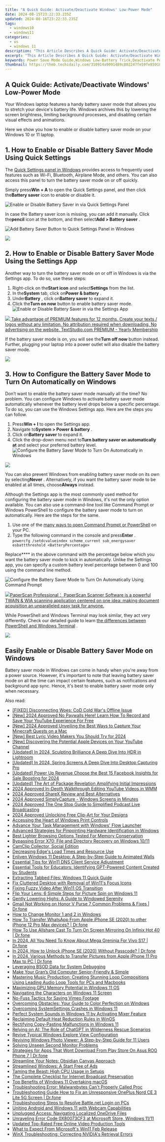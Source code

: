 ```yaml
---
title: "A Quick Guide: Activate/Deactivate Windows' Low-Power Mode"
date: 2024-08-15T23:22:33.235Z
updated: 2024-08-16T23:22:33.235Z
tags:
  - windows10
  - windows11
categories:
  - os
  - windows 11
description: "This Article Describes A Quick Guide: Activate/Deactivate Windows' Low-Power Mode"
excerpt: "This Article Describes A Quick Guide: Activate/Deactivate Windows' Low-Power Mode"
keywords: Power Save Mode Guide,Windows Low-Battery Trick,Deactivate Power Saver,Enable Windows Eco Mode,Windows Energy Saving Tips,Activate/Deactivate Battery,Optimize Computer Performance
thumbnail: https://thmb.techidaily.com/310914a9091489c802247fe59fe85918c611bccb81eaf0425c85e3bbe8a07c5a.jpg
---
```


## A Quick Guide: Activate/Deactivate Windows' Low-Power Mode

 Your Windows laptop features a handy battery saver mode that allows you to stretch your device's battery life. Windows archives this by lowering the screen brightness, limiting background processes, and disabling certain visual effects and animations.

 Here we show you how to enable or disable battery saver mode on your Windows 10 or 11 laptop.

## 1\. How to Enable or Disable Battery Saver Mode Using Quick Settings

 The [Quick Settings panel in Windows](https://www.makeuseof.com/use-quick-settings-on-windows-11/) provides access to frequently used features such as Wi-Fi, Bluetooth, Airplane Mode, and others. You can also access this panel to turn the battery saver mode on or off quickly.

 Simply press**Win + A** to open the Quick Settings panel, and then click the**Battery saver** icon to enable or disable it.

![Enable or Disable Battery Saver in via Quick Settings Panel](https://static1.makeuseofimages.com/wordpress/wp-content/uploads/2023/04/enable-or-disable-battery-saver-in-via-quick-settings-panel.jpg)

 In case the Battery saver icon is missing, you can add it manually. Click the**pencil** icon at the bottom, and then select**Add > Battery saver** .

![Add Battery Saver Button to Quick Settings Panel in Windows](https://static1.makeuseofimages.com/wordpress/wp-content/uploads/2023/04/add-battery-saver-button-to-quick-settings-panel-in-windows.jpg)

<!-- affiliate ads begin -->
<a href="https://secure.2checkout.com/order/checkout.php?PRODS=4615471&QTY=1&AFFILIATE=108875&CART=1"><img src="https://images.wondershare.com/affiliate-image/affiliate_banners_en/max_782x90.png" border="0"></a>
<!-- affiliate ads end -->
## 2\. How to Enable or Disable Battery Saver Mode Using the Settings App

 Another way to turn the battery saver mode on or off in Windows is via the Settings app. To do so, use these steps:

1. Right-click on the**Start icon** and select**Settings** from the list.
2. In the**System** tab, click on**Power & battery** .
3. Under**Battery** , click on**Battery saver** to expand it.
4. Click the**Turn on now** button to enable battery saver mode.  
![Enable or Disable Battery Saver in via the Settings App](https://static1.makeuseofimages.com/wordpress/wp-content/uploads/2023/04/enable-or-disable-battery-saver-in-via-the-settings-app.jpg)
<!-- affiliate ads begin -->
<a href="https://secure.textstudio.com/order/checkout.php?PRODS=35633309&QTY=1&AFFILIATE=108875&CART=1"> <img src="https://secure.avangate.com/images/merchant/d6eb8222c9718486bdabce8b897380f7/products/3_premium-icon.png" border="0"> Take advantage of PREMIUM features for 12 months. 
Create your texts / logos without any limitation. 
No attribution required when downloading. 
No advertising on the website. 
 TextStudio.com  PREMIUM - Yearly Membership</a>
<!-- affiliate ads end -->

 If the battery saver mode is on, you will see the**Turn off now** button instead. Further, plugging your laptop into a power outlet will also disable the battery saver mode.

<!-- affiliate ads begin -->
<a href="https://shop.incomedia.eu/order/checkout.php?PRODS=39655089&QTY=1&AFFILIATE=108875&CART=1"><img src="https://incomedia.eu/files/images/affiliates/wa/01_WA_728x90.jpg" border="0"></a>
<!-- affiliate ads end -->
## 3\. How to Configure the Battery Saver Mode to Turn On Automatically on Windows

 Don’t want to enable the battery saver mode manually all the time? No problem. You can configure Windows to activate battery saver mode automatically whenever the battery level drops below a specific percentage. To do so, you can use the Windows Settings app. Here are the steps you can follow.

1. Press**Win + I** to open the Settings app.
2. Navigate to**System > Power & battery** .
3. Click on**Battery saver** to expand it.
4. Click the drop-down menu next to**Turn battery saver on automatically at** and select your preferred battery level.  
![Configure the Battery Saver Mode to Turn On Automatically in Windows](https://static1.makeuseofimages.com/wordpress/wp-content/uploads/2023/04/configure-the-battery-saver-mode-to-turn-on-automatically-in-windows.jpg)
<!-- affiliate ads begin -->
<a href="https://store.massmailsoftware.com/order/checkout.php?PRODS=1047974&QTY=1&AFFILIATE=108875&CART=1"><img src="https://secure.avangate.com/images/merchant/dc87c13749315c7217cdc4ac692e704c/banera_for_partners-04_%281%29.jpg" border="0"></a>
<!-- affiliate ads end -->

 You can also prevent Windows from enabling battery saver mode on its own by selecting**Never** . Alternatively, if you want the battery saver mode to be enabled at all times, choose**Always** instead.

 Although the Settings app is the most commonly used method for configuring the battery saver mode in Windows, it's not the only option available. You can also use a command-line tool like Command Prompt or Windows PowerShell to configure the battery saver mode to turn on automatically. Here are the steps for the same.

1. Use one of the [many ways to open Command Prompt or PowerShell](https://www.makeuseof.com/windows-open-command-prompt-powershell/) on your PC.
2. Type the following command in the console and press**Enter** .  
`powercfg /setdcvalueindex scheme_current sub_energysaver esbattthreshold <BatteryPercentage>`

 Replace**<BatteryPercentage>** in the above command with the percentage below which you want the battery saver mode to kick in automatically. Unlike the Settings app, you can specify a custom battery level percentage between 0 and 100 using the command line method.

![Configure the Battery Saver Mode to Turn On Automatically Using Command Prompt](https://static1.makeuseofimages.com/wordpress/wp-content/uploads/2023/04/configure-the-battery-saver-mode-to-turn-on-automatically-using-command-prompt.jpg)
<!-- affiliate ads begin -->
<a href="https://secure.2checkout.com/order/checkout.php?PRODS=37540879&QTY=1&AFFILIATE=108875&CART=1"><img src="https://paperscan.orpalis.com/img/content/You_prefer_to_use.png" border="0">PaperScan Professional： PaperScan Scanner Software is a powerful TWAIN & WIA scanning application centered on one idea: making document acquisition an unparalleled easy task for anyone.</a>
<!-- affiliate ads end -->

 While PowerShell and Windows Terminal may look similar, they act very differently. Check our detailed guide to learn [the differences between PowerShell and Windows Terminal](https://www.makeuseof.com/windows-terminal-vs-powershell/) .

<!-- affiliate ads begin -->
<a href="https://store.advancedwebranking.com/order/checkout.php?PRODS=4715051&QTY=1&AFFILIATE=108875&CART=1"><img src="https://secure.avangate.com/images/merchant/14edc6ebfdae2e23bbed83d67f50e983/products/33_awr%20logo.png" border="0"></a>
<!-- affiliate ads end -->
## Easily Enable or Disable Battery Saver Mode on Windows

 Battery saver mode in Windows can come in handy when you're away from a power source. However, it's important to note that leaving battery saver mode on all the time can impact certain features, such as notifications and background app sync. Hence, it's best to enable battery saver mode only when necessary.


<ins class="adsbygoogle"
     style="display:block"
     data-ad-format="autorelaxed"
     data-ad-client="ca-pub-7571918770474297"
     data-ad-slot="1223367746"></ins>



<ins class="adsbygoogle"
     style="display:block"
     data-ad-client="ca-pub-7571918770474297"
     data-ad-slot="8358498916"
     data-ad-format="auto"
     data-full-width-responsive="true"></ins>





<span class="atpl-alsoreadstyle">Also read:</span>
<div><ul>
<li><a href="https://network-issues.techidaily.com/fixed-disconnecting-woes-cod-cold-wars-offline-issue/"><u>[FIXED] Disconnecting Woes: CoD Cold War's Offline Issue</u></a></li>
<li><a href="https://youtube-blog.techidaily.com/024-approved-no-paywalls-here-learn-how-to-record-and-save-your-youtube-experience-for-free/"><u>[New] 2024 Approved  No Paywalls Here! Learn How To Record and Save Your YouTube Experience For Free</u></a></li>
<li><a href="https://screen-capture.techidaily.com/new-2024-approved-unveiling-the-best-ways-to-capture-your-minecraft-quests-on-a-mac/"><u>[New] 2024 Approved  Unveiling the Best Ways to Capture Your Minecraft Quests on a Mac</u></a></li>
<li><a href="https://facebook-record-videos.techidaily.com/new-best-lyric-video-makers-you-should-try-for-2024/"><u>[New] Best Lyric Video Makers You Should Try for 2024</u></a></li>
<li><a href="https://youtube-docs.techidaily.com/iscovering-the-potential-apple-devices-on-your-youtube-channel/"><u>[New] Discovering the Potential  Apple Devices on Your YouTube Channel</u></a></li>
<li><a href="https://vp-tips.techidaily.com/updated-in-2024-sculpting-brilliance-a-deep-dive-into-hdr-in-lightroom/"><u>[Updated] In 2024, Sculpting Brilliance  A Deep Dive Into HDR in Lightroom</u></a></li>
<li><a href="https://screen-recording.techidaily.com/updated-in-2024-spring-screens-a-deep-dive-into-desktop-capturing-pro/"><u>[Updated] In 2024, Spring Screens  A Deep Dive Into Desktop Capturing Pro</u></a></li>
<li><a href="https://facebook-video-recording.techidaily.com/updated-power-up-revenue-choose-the-best-15-facebook-insights-for-sale-boosting-for-2024/"><u>[Updated] Power Up Revenue  Choose the Best 15 Facebook Insights for Sale Boosting for 2024</u></a></li>
<li><a href="https://some-approaches.techidaily.com/updated-the-art-of-package-revelation-amplifying-initial-impressions/"><u>[Updated] The Art of Package Revelation  Amplifying Initial Impressions</u></a></li>
<li><a href="https://youtube-lab.techidaily.com/approved-in-depth-walkthrough-editing-youtube-videos-in-wmm/"><u>2024 Approved  In-Depth Walkthrough  Editing YouTube Videos in WMM</u></a></li>
<li><a href="https://screen-capture.techidaily.com/2024-approved-sharex-review-and-best-alternatives/"><u>2024 Approved  ShareX Review and Best Alternatives</u></a></li>
<li><a href="https://screen-video-capture.techidaily.com/2024-approved-simplycapture-windows-screens-in-minutes/"><u>2024 Approved  SimplyCapture - Windows Screens in Minutes</u></a></li>
<li><a href="https://some-guidance.techidaily.com/2024-approved-the-one-stop-guide-to-simplified-podcast-live-broadcasting/"><u>2024 Approved  The One Stop Guide to Simplified Podcast Live Broadcasting</u></a></li>
<li><a href="https://some-guidance.techidaily.com/2024-approved-unlocking-free-clip-art-for-your-designs/"><u>2024 Approved  Unlocking Free Clip-Art for Your Designs</u></a></li>
<li><a href="https://win11.techidaily.com/accessing-the-heart-of-windows-print-controls/"><u>Accessing the Heart of Windows Print Controls</u></a></li>
<li><a href="https://win11.techidaily.com/advance-your-task-management-with-windows-flow-launcher/"><u>Advance Your Task Management with Windows' Flow Launcher</u></a></li>
<li><a href="https://win11.techidaily.com/advanced-strategies-for-pinpointing-hardware-identification-in-windows/"><u>Advanced Strategies for Pinpointing Hardware Identification in Windows</u></a></li>
<li><a href="https://win11.techidaily.com/best-lighter-browsing-options-tested-for-memory-conservation/"><u>Best Lighter Browsing Options Tested For Memory Conservation</u></a></li>
<li><a href="https://win11.techidaily.com/bypassing-error-x70-file-and-directory-recovery-on-windows-1011/"><u>Bypassing Error X70: File and Directory Recovery on Windows 10/11</u></a></li>
<li><a href="https://facebook-video-content.techidaily.com/camclip-collector-social-edition/"><u>CamClip Collector, Social Edition</u></a></li>
<li><a href="https://win11.techidaily.com/decreasing-edges-load-times-and-resource-use/"><u>Decreasing Edge's Load Times and Resource Use</u></a></li>
<li><a href="https://win11.techidaily.com/enliven-windows-11-desktop-a-step-by-step-guide-to-animated-walls/"><u>Enliven Windows 11 Desktop: A Step-by-Step Guide to Animated Walls</u></a></li>
<li><a href="https://win11.techidaily.com/essential-tips-for-win11-dns-client-service-adjustment/"><u>Essential Tips for Win11 DNS Client Service Adjustment</u></a></li>
<li><a href="https://tech-revival.techidaily.com/essential-tools-for-educators-identifying-gpt-powered-content-created-by-students/"><u>Essential Tools for Educators: Identifying GPT-Powered Content Created by Students</u></a></li>
<li><a href="https://win11.techidaily.com/extracting-tabbed-files-windows-11-quick-guide/"><u>Extracting Tabbed Files: Windows 11 Quick Guide</u></a></li>
<li><a href="https://win11.techidaily.com/fix-cluttered-desktop-with-removal-of-win11s-focus-icons/"><u>Fix Cluttered Desktop with Removal of Win11's Focus Icons</u></a></li>
<li><a href="https://data-wizards.techidaily.com/fixing-fuzzy-video-after-win11-os-transition/"><u>Fixing Fuzzy Video After Win11 OS Transition</u></a></li>
<li><a href="https://win11.techidaily.com/flip-your-lens-6-simple-steps-for-picture-spin-on-windows-11/"><u>Flip Your Lens: 6 Simple Steps for Picture Spin on Windows 11</u></a></li>
<li><a href="https://win11.techidaily.com/gently-lowering-highs-a-guide-to-windowed-serenity/"><u>Gently Lowering Highs: A Guide to Windowed Serenity</u></a></li>
<li><a href="https://howto.techidaily.com/gmail-not-working-on-honor-v-purse-7-common-problems-and-fixes-drfone-by-drfone-fix-android-problems-fix-android-problems/"><u>Gmail Not Working on Honor V Purse 7 Common Problems & Fixes | Dr.fone</u></a></li>
<li><a href="https://win11.techidaily.com/how-to-change-monitor-1-and-2-in-windows/"><u>How to Change Monitor 1 and 2 in Windows</u></a></li>
<li><a href="https://techidaily.com/how-to-transfer-whatsapp-from-apple-iphone-se-2020-to-other-iphone-12-pro-max-devices-drfone-by-drfone-transfer-whatsapp-from-ios-transfer-whatsapp-from-ios/"><u>How To Transfer WhatsApp From Apple iPhone SE (2020) to other iPhone 12 Pro Max devices? | Dr.fone</u></a></li>
<li><a href="https://screen-mirror.techidaily.com/how-to-use-allshare-cast-to-turn-on-screen-mirroring-on-infinix-hot-40-drfone-by-drfone-android/"><u>How To Use Allshare Cast To Turn On Screen Mirroring On Infinix Hot 40 | Dr.fone</u></a></li>
<li><a href="https://change-location.techidaily.com/in-2024-all-you-need-to-know-about-mega-greninja-for-vivo-s17-drfone-by-drfone-virtual-android/"><u>In 2024, All You Need To Know About Mega Greninja For Vivo S17 | Dr.fone</u></a></li>
<li><a href="https://iphone-unlock.techidaily.com/in-2024-how-to-unlock-iphone-se-2020-without-passcode-drfone-by-drfone-ios/"><u>In 2024, How to Unlock iPhone SE (2020) Without Passcode? | Dr.fone</u></a></li>
<li><a href="https://iphone-transfer.techidaily.com/in-2024-various-methods-to-transfer-pictures-from-apple-iphone-11-pro-max-to-pc-drfone-by-drfone-transfer-from-ios/"><u>In 2024, Various Methods to Transfer Pictures from Apple iPhone 11 Pro Max to PC | Dr.fone</u></a></li>
<li><a href="https://win11.techidaily.com/leveraging-bsod-data-for-system-debugging/"><u>Leveraging BSOD Data for System Debugging</u></a></li>
<li><a href="https://win11.techidaily.com/make-your-grans-old-computer-senior-friendly-and-simple/"><u>Make Your Gran’s Old Computer Senior-Friendly & Simple</u></a></li>
<li><a href="https://media-tips.techidaily.com/mastering-music-production-creating-stunning-loop-compositions-using-leading-audio-loop-tools-for-pcs-and-macbooks/"><u>Mastering Music Production: Creating Stunning Loop Compositions Using Leading Audio Loop Tools for PCs and Macbooks</u></a></li>
<li><a href="https://win11.techidaily.com/maximizing-gpu-memory-potential-in-windows-11-os/"><u>Maximizing GPU Memory Potential in Windows 11 OS</u></a></li>
<li><a href="https://win11.techidaily.com/navigating-the-characters-on-windows-11-screen/"><u>Navigating the Characters on Windows 11 Screen</u></a></li>
<li><a href="https://screen-activity-recording.techidaily.com/no-fuss-tactics-for-saving-vimeo-footage/"><u>No-Fuss Tactics for Saving Vimeo Footage</u></a></li>
<li><a href="https://win11.techidaily.com/overcoming-obstacles-your-guide-to-color-perfection-on-windows/"><u>Overcoming Obstacles: Your Guide to Color Perfection on Windows</u></a></li>
<li><a href="https://win11.techidaily.com/overcoming-systemsettings-crashes-in-windows-11/"><u>Overcoming SystemSettings Crashes in Windows 11</u></a></li>
<li><a href="https://win11.techidaily.com/perfect-system-sounds-in-windows-11-by-activating-mixer-feature/"><u>Perfect System Sounds in Windows 11 by Activating Mixer Feature</u></a></li>
<li><a href="https://win11.techidaily.com/reclaiming-default-heat-reduction-rules-in-winos/"><u>Reclaiming Default Heat Reduction Rules in WinOS</u></a></li>
<li><a href="https://win11.techidaily.com/rectifying-copy-pasting-malfunctions-in-windows-11/"><u>Rectifying Copy-Pasting Malfunctions in Windows 11</u></a></li>
<li><a href="https://tech-revival.techidaily.com/relying-on-ai-the-role-of-chatgpt-in-wilderness-rescue-scenarios/"><u>Relying on AI: The Role of ChatGPT in Wilderness Rescue Scenarios</u></a></li>
<li><a href="https://win11.techidaily.com/revive-typical-windows-explore-view-configuration/"><u>Revive Typical Windows Explore View Configuration</u></a></li>
<li><a href="https://win11.techidaily.com/reviving-windows-photo-viewer-a-step-by-step-guide-for-11-users/"><u>Reviving Windows Photo Viewer: A Step-by-Step Guide for 11 Users</u></a></li>
<li><a href="https://win11.techidaily.com/solving-unseen-second-monitor-problems/"><u>Solving Unseen Second Monitor Problems</u></a></li>
<li><a href="https://fix-guide.techidaily.com/strategies-for-apps-that-wont-download-from-play-store-on-asus-rog-phone-7-drfone-by-drfone-fix-android-problems-fix-android-problems/"><u>Strategies for Apps That Wont Download From Play Store On Asus ROG Phone 7 | Dr.fone</u></a></li>
<li><a href="https://win11.techidaily.com/streamline-your-notes-obsidian-canvas-approach/"><u>Streamline Your Notes: Obsidian Canvas Approach</u></a></li>
<li><a href="https://win11.techidaily.com/streamlined-windows-a-start-free-of-ads/"><u>Streamlined Windows: A Start Free of Ads</u></a></li>
<li><a href="https://win11.techidaily.com/taming-the-beast-high-cpu-usage-in-setups/"><u>Taming the Beast: High CPU Usage in Setups</u></a></li>
<li><a href="https://fox-http.techidaily.com/the-complete-checklist-for-internet-broadcast-preservation/"><u>The Complete Checklist for Internet Broadcast Preservation</u></a></li>
<li><a href="https://win11.techidaily.com/top-benefits-of-windows-11-overtaking-macos/"><u>Top Benefits of Windows 11 Overtaking macOS</u></a></li>
<li><a href="https://win11.techidaily.com/troubleshooting-error-malwarebytes-cant-properly-called-proc/"><u>Troubleshooting Error: Malwarebytes Can't Properly Called Proc</u></a></li>
<li><a href="https://howto.techidaily.com/troubleshooting-guide-how-to-fix-an-unresponsive-oneplus-nord-ce-3-lite-5g-screen-drfone-by-drfone-fix-android-problems-fix-android-problems/"><u>Troubleshooting Guide How to Fix an Unresponsive OnePlus Nord CE 3 Lite 5G Screen | Dr.fone</u></a></li>
<li><a href="https://win11.techidaily.com/troubleshooting-steps-to-resolve-battlenet-login-on-pcs/"><u>Troubleshooting Steps to Resolve Battle.net Login on PCs</u></a></li>
<li><a href="https://win11.techidaily.com/uniting-android-and-windows-11-with-webcam-capabilities/"><u>Uniting Android and Windows 11 with Webcam Capabilities</u></a></li>
<li><a href="https://win11.techidaily.com/unplugged-access-navigating-localized-onedrive-files/"><u>Unplugged Access: Navigating Localized OneDrive Files</u></a></li>
<li><a href="https://win11.techidaily.com/unraveling-error-code-0x80073cf3-at-microsoft-store-windows-1111/"><u>Unraveling Error Code 0X80073CF3 at Microsoft Store, Windows 11/11</u></a></li>
<li><a href="https://smart-video-editing.techidaily.com/updated-top-rated-free-online-video-production-tools/"><u>Updated Top-Rated Free Online Video Production Tools</u></a></li>
<li><a href="https://win11.techidaily.com/what-to-expect-from-microsofts-win11-feb-release/"><u>What to Expect From Microsoft's Win11 Feb Release</u></a></li>
<li><a href="https://win11.techidaily.com/winx-troubleshooting-correcting-nvidias-retrieval-errors/"><u>WinX Troubleshooting: Correcting NVIDIA's Retrieval Errors</u></a></li>
</ul></div>
